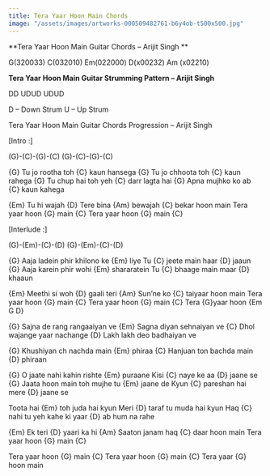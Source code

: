 ```yaml
---
title: Tera Yaar Hoon Main Chords
image: "/assets/images/artworks-000509482761-b6y4ob-t500x500.jpg"
---
```


**Tera Yaar Hoon Main Guitar Chords – Arijit Singh
**

G(320033)
C(032010)
Em(022000)
D(x00232)
Am (x02210)


**Tera Yaar Hoon Main Guitar Strumming Pattern – Arijit Singh**

DD UDUD UDUD


D – Down Strum
U – Up Strum

Tera Yaar Hoon Main Guitar Chords Progression – Arijit Singh

[Intro :]

(G)-(C)-(G)-(C)
(G)-(C)-(G)-(C)

{G} Tu jo rootha toh {C} kaun hansega
{G} Tu jo chhoota toh {C} kaun rahega
{G} Tu chup hai toh yeh {C} darr lagta hai
{G} Apna mujhko ko ab {C} kaun kahega

{Em} Tu hi wajah
{D} Tere bina {Am} bewajah {C} bekar hoon main
Tera yaar hoon {G} main {C}
Tera yaar hoon {G} main {C}

[Interlude :]

(G)-(Em)-(C)-(D)
(G)-(Em)-(C)-(D)

{G} Aaja ladein phir khilono ke {Em} liye
Tu {C} jeete main haar {D} jaaun
{G} Aaja karein phir wohi {Em} shararatein
Tu {C} bhaage main maar {D} khaaun

{Em} Meethi si woh {D} gaali teri
{Am} Sun’ne ko {C} taiyaar hoon main
Tera yaar hoon {G} main {C}
Tera yaar hoon {G} main {C}
Tera {G}yaar hoon {Em G D}

{G} Sajna de rang rangaaiyan ve
{Em} Sagna diyan sehnaiyan ve
{C} Dhol wajange yaar nachange
{D} Lakh lakh deo badhaiyan ve

{G} Khushiyan ch nachda main {Em} phiraa
{C} Hanjuan ton bachda main {D} phiraan

{G} O jaate nahi kahin rishte {Em} puraane
Kisi {C} naye ke aa {D} jaane se
{G} Jaata hoon main toh mujhe tu {Em} jaane de
Kyun {C} pareshan hai mere {D} jaane se

Toota hai {Em} toh juda hai kyun
Meri {D} taraf tu muda hai kyun
Haq {C} nahi tu yeh kahe ki yaar {D} ab hum na rahe

{Em} Ek teri {D} yaari ka hi
{Am} Saaton janam haq {C} daar hoon main
Tera yaar hoon {G} main {C}

Tera yaar hoon {G} main {C}
Tera yaar hoon {G} main {C}
Tera yaar {G} hoon main